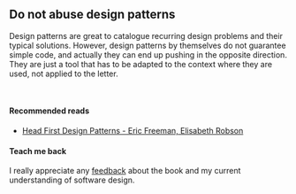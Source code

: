 ## Do not abuse design patterns
Design patterns are great to catalogue recurring design problems and their typical solutions. However, design patterns by themselves
do not guarantee simple code, and actually they can end up pushing in the opposite direction. They are just a tool that
has to be adapted to the context where they are used, not applied to the letter.

<br/>  

#### Recommended reads
* [Head First Design Patterns - Eric Freeman, Elisabeth Robson](https://www.goodreads.com/book/show/58128.Head_First_Design_Patterns)

#### Teach me back
I really appreciate any [feedback](../introduction/introduction.html#teach-me-back) about the book and my current understanding of software design.
